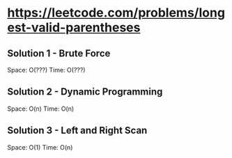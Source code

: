 # https://leetcode.com/problems/longest-valid-parentheses

## Solution 1 - Brute Force

Space: O(???)
Time: O(???)

## Solution 2 - Dynamic Programming

Space: O(n)
Time: O(n)

## Solution 3 - Left and Right Scan

Space: O(1)
Time: O(n)
